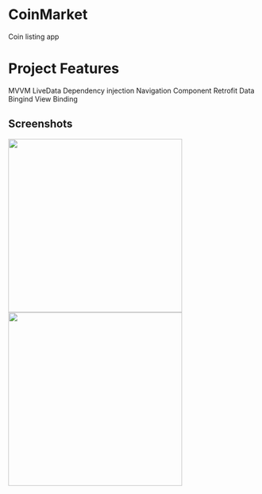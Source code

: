 # CoinMarket
Coin listing app

<h1>Project Features</h1>
MVVM
LiveData
Dependency injection
Navigation Component
Retrofit
Data Bingind
View Binding

<h2>Screenshots</h2>
<div>
<img src="https://user-images.githubusercontent.com/94411717/226565309-eaeca07c-515b-4b3f-acda-65537a3e7870.PNG" width="350px"/>
<img src="https://user-images.githubusercontent.com/94411717/226565973-6de98303-a74b-48f0-a1b5-85785c9a3543.PNG" width="350px"/>
</div>


